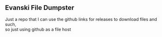 ## Evanski File Dumpster
Just a repo that I can use the github links for releases to download files and such,   
so just using github as a file host
